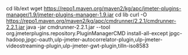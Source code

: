 cd lib/ext
wget https://repo1.maven.org/maven2/kg/apc/jmeter-plugins-manager/1.9/jmeter-plugins-manager-1.9.jar
cd lib
curl -O https://repo1.maven.org/maven2/kg/apc/cmdrunner/2.2.1/cmdrunner-2.2.1.jar
java  -jar cmdrunner-2.2.1.jar --tool org.jmeterplugins.repository.PluginManagerCMD install-all-except jpgc-hadoop,jpgc-oauth,ulp-jmeter-autocorrelator-plugin,ulp-jmeter-videostreaming-plugin,ulp-jmeter-gwt-plugin,tilln-iso8583
